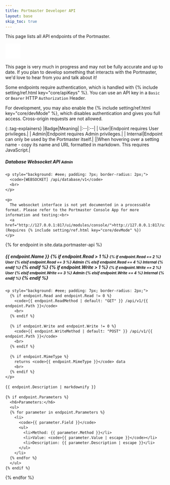 ```yaml
---
title: Portmaster Developer API
layout: base
skip_toc: true
---
```


This page lists all API endpoints of the Portmaster.

<div class="notification-warning">
    <img src="/assets/img/icons/info.svg">
    <p>
      This page is very much in progress and may not be fully accurate and up to date.  
      If you plan to develop something that interacts with the Portmaster, we'd love to hear from you and talk about it!
    </p>
</div>

Some endpoints require authentication, which is handled with {% include setting/ref.html key="core/apiKeys" %}. You can use an API key in a `Basic` or `Bearer` HTTP `Authorization` Header. [](https://developer.mozilla.org/en-US/docs/Web/HTTP/Authentication)

For development, you may also enable the {% include setting/ref.html key="core/devMode" %}, which disables authentication and gives you full access. Cross-origin requests are not allowed.

{:.tag-explainers}
|Badge|Meaning|
|:--|:--|
|<span class="setting-badge key"><i class="fa fa-key"></i> User</span>|Endpoint requires User privileges.|
|<span class="setting-badge key"><i class="fa fa-key"></i> Admin</span>|Endpoint requires Admin privileges.|
|<span class="setting-badge key"><i class="fa fa-key"></i> Internal</span>|Endpoint can only be used by the Portmaster itself.|
|<span class="header-anchor-style"><i class="fab fa-lg fa-markdown"></i></span>|When hovering over a setting name - copy its name and URL formatted in markdown. This requires JavaScript.|

<div class="settingslist">

  <!-- Static entry for the database API. -->  
  <div class="setting">
    <h5 id="database/v1" class="header">
      <span class="second header-anchor hide-no-js"
        onclick="navigator.clipboard.writeText('[Database Websocket API]({{ site.url }}{{ site.portmaster_api_url }}#database/v1)')">
        <i class="fab fa-markdown hide-no-js"></i>
      </span>
      Database Websocket API
      <small>
        <span class="setting-badge key"><i class="fa fa-key"></i> Admin</span>
      </small>
    </h5>

    <p style="background: #eee; padding: 7px; border-radius: 2px;">
      <code>[WEBSOCKET] /api/database/v1</code>
      <br>
    </p>

    <p>
      The websocket interface is not yet documented in a processable format. Please refer to the Portmaster Console App for more information and testing:<br>
      <a href="http://127.0.0.1:817/ui/modules/console/">http://127.0.0.1:817/ui/modules/console/</a> (Requires {% include setting/ref.html key="core/devMode" %})
    </p>
  </div>

{% for endpoint in site.data.portmaster-api %}
  <div class="setting">
    <h5 id="v1/{{ endpoint.Path }}" class="header">
      <span class="second header-anchor hide-no-js"
        onclick="navigator.clipboard.writeText('[{{ endpoint.Name }}]({{ site.url }}{{ site.portmaster_api_url }}#v1/{{ endpoint.Path }})')">
        <i class="fab fa-markdown hide-no-js"></i>
      </span>
      {{ endpoint.Name }}
      {% if endpoint.Read > 1 %}
      <small>
        {% if endpoint.Read == 2 %}
          <span class="setting-badge key"><i class="fa fa-key"></i> User</span>
        {% elsif endpoint.Read == 3 %}
          <span class="setting-badge key"><i class="fa fa-key"></i> Admin</span>
        {% elsif endpoint.Read == 4 %}
          <span class="setting-badge key"><i class="fa fa-key"></i> Internal</span>
        {% endif %}
      </small>
      {% endif %}
      {% if endpoint.Write > 1 %}
      <small>
        {% if endpoint.Write == 2 %}
          <span class="setting-badge key"><i class="fa fa-key"></i> User</span>
        {% elsif endpoint.Write == 3 %}
          <span class="setting-badge key"><i class="fa fa-key"></i> Admin</span>
        {% elsif endpoint.Write == 4 %}
          <span class="setting-badge key"><i class="fa fa-key"></i> Internal</span>
        {% endif %}
      </small>
      {% endif %}
    </h5>

    <p style="background: #eee; padding: 7px; border-radius: 2px;">
      {% if endpoint.Read and endpoint.Read != 0 %}
        <code>{{ endpoint.ReadMethod | default: "GET" }} /api/v1/{{ endpoint.Path }}</code>
        <br>
      {% endif %}

      {% if endpoint.Write and endpoint.Write != 0 %}
        <code>{{ endpoint.WriteMethod | default: "POST" }} /api/v1/{{ endpoint.Path }}</code>
        <br>
      {% endif %}

      {% if endpoint.MimeType %}
        returns <code>{{ endpoint.MimeType }}</code> data
        <br>
      {% endif %}
    </p>

    {{ endpoint.Description | markdownify }}

    {% if endpoint.Parameters %}
      <h6>Parameters:</h6>
      <ul>
      {% for parameter in endpoint.Parameters %}
        <li>
          <code>{{ parameter.Field }}</code>
          <ul>
            <li>Method: {{ parameter.Method }}</li>
            <li>Value: <code>{{ parameter.Value | escape }}</code></li>
            <li>Description: {{ parameter.Description | escape }}</li>
          </ul>
        </li>
      {% endfor %}
      </ul>
    {% endif %}

  </div>
{% endfor %}
</div>
